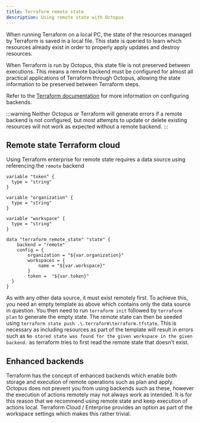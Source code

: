 ```yaml
---
title: Terraform remote state
description: Using remote state with Octopus
---
```


When running Terraform on a local PC, the state of the resources managed by Terraform is saved in a local file. This state is queried to learn which resources already exist in order to properly apply updates and destroy resources.

When Terraform is run by Octopus, this state file is not preserved between executions. This means a remote backend must be configured for almost all practical applications of Terraform through Octopus, allowing the state information to be preserved between Terraform steps.

Refer to the [Terraform documentation](https://www.terraform.io/docs/backends/index.html) for more information on configuring backends.

:::warning
Neither Octopus or Terraform will generate errors if a remote backend is not configured, but most attempts to update or delete existing resources will not work as expected without a remote backend.
:::

## Remote state Terraform cloud

Using Terraform enterprise for remote state requires a data source using referencing the `remote` backend

```
variable "token" {
  type = "string"
}

variable "organization" {
  type = "string"
}

variable "workspace" {
  type = "string"
}

data "terraform_remote_state" "state" {
	backend = "remote"
  	config = {
    	organization = "${var.organization}"
		workspaces = {
  			name = "${var.workspace}"
		}
		token =  "${var.token}"
  }
}
```

As with any other data source, it must exist remotely first. To achieve this, you need an empty template as above which contains only the data source in question. You then need to run `terraform init` followed by
`terraform plan` to generate the empty state. The remote state can then be seeded using `terraform state push .\.terraform\terraform.tfstate`. This is necessary as including resources as part of the template will result in errors such as
`No stored state was found for the given workspace in the given backend.` as terraform tries to first read the remote state that doesn't exist.

## Enhanced backends

Terraform has the concept of enhanced backends which enable both storage and execution of remote operations such as plan and apply. Octopus does not prevent you from using backends such as these, however the execution of actions remotely may not
always work as intended. It is for this reason that we recommend using remote state and keep execution of actions local. Terraform Cloud / Enterprise provides an option as part of the workspace settings which makes this rather trivial.
